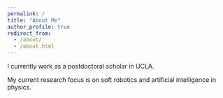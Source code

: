 ```yaml
---
permalink: /
title: "About Me"
author_profile: true
redirect_from: 
  - /about/
  - /about.html
---
```


I currently work as a postdoctoral scholar in UCLA.

My current research focus is on soft robotics and artificial intelligence in physics.

<!-- News and Updates
------
<span style="color:red"> 2021. 05. 06.</span> Our paper <a href="https://doi.org/10.1016/j.energy.2021.120668" target="_blank">A self-floating oscillating surge wave energy converter</a> has been published on Energy.

<span style="color:red"> 2021. 04. 30.</span> Our paper <a href="https://www.sciencedirect.com/science/article/abs/pii/S0888327021002958" target="_blank">Group Relevance Vector Machine for sparse force localization and reconstruction</a> has been published on Mechanical Systems and Signal Processing.

<span style="color:red"> 2021. 02. 01.</span> I have started a new postdoctoral scholar position in UCLA.

<span style="color:red"> 2020. 12. 01.</span> Our paper <a href="https://doi.org/10.1109/TSTE.2020.3041664" target="_blank">A tunable wave energy converter using variable inertia flywheel</a> has been published on IEEE Transactions on Sustainable Energy.

<span style="color:red"> 2020. 11. 12.</span> I have presented our ongoing project "<b>Powering ocean observation and underwater vehicles using wave energy harvesting</b>" at the 2020 fall online Industrial Advisory Board Meeting of CEHMS. The presentation videos are coming soon!

<a href="/news/" style="color:#cc33ff">For the full list</a>. -->